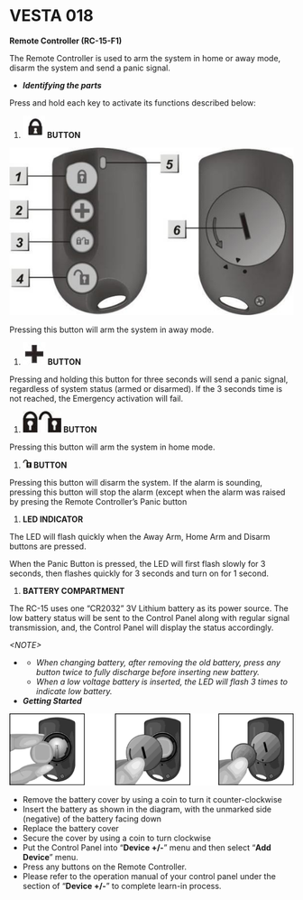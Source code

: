 # VESTA 018

**Remote Controller (RC-15-F1)**

The Remote Controller is used to arm the system in home or away mode, disarm the system and send a panic signal.

* _**Identifying the parts**_

Press and hold each key to activate its functions described below:

1. ![](<.gitbook/assets/0 (35).jpeg>) **BUTTON**

![](<.gitbook/assets/1 (30).jpeg>)

Pressing this button will arm the system in away mode.

1. ![](<.gitbook/assets/2 (23).jpeg>) **BUTTON**

Pressing and holding this button for three seconds will send a panic signal, regardless of system status (armed or disarmed). If the 3 seconds time is not reached, the Emergency activation will fail.

1. ![](<.gitbook/assets/3 (24).jpeg>) **BUTTON**

Pressing this button will arm the system in home mode.

1. ![](<.gitbook/assets/4 (19).jpeg>) **BUTTON**

Pressing this button will disarm the system. If the alarm is sounding, pressing this button will stop the alarm (except when the alarm was raised by presing the Remote Controller’s Panic button

1. **LED INDICATOR**

The LED will flash quickly when the Away Arm, Home Arm and Disarm buttons are pressed.

When the Panic Button is pressed, the LED will first flash slowly for 3 seconds, then flashes quickly for 3 seconds and turn on for 1 second.

1. **BATTERY COMPARTMENT**

The RC-15 uses one “CR2032” 3V Lithium battery as its power source. The low battery status will be sent to the Control Panel along with regular signal transmission, and, the Control Panel will display the status accordingly.

_\<NOTE>_

*
  * _When changing battery, after removing the old battery, press any button twice to fully discharge before inserting new battery._
  * _When a low voltage battery is inserted, the LED will flash 3 times to indicate low battery._
* _**Getting Started**_

![](<.gitbook/assets/5 (38).png>)

* Remove the battery cover by using a coin to turn it counter-clockwise
* Insert the battery as shown in the diagram, with the unmarked side (negative) of the battery facing down
* Replace the battery cover
* Secure the cover by using a coin to turn clockwise
* Put the Control Panel into “**Device +/-**” menu and then select “**Add Device**” menu.
* Press any buttons on the Remote Controller.
* Please refer to the operation manual of your control panel under the section of “**Device +/-**” to complete learn-in process.
